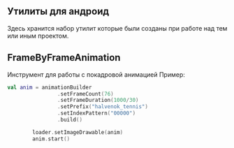 ## Утилиты для андроид

Здесь хранится набор утилит которые были созданы при работе над тем или иным проектом.

## FrameByFrameAnimation

Инструмент для работы с покадровой анимацией
Пример:
```kotlin
val anim = animationBuilder
                .setFrameCount(76)
                .setFrameDuration(1000/30)
                .setPrefix("halvenok_tennis")
                .setIndexPattern("00000")
                .build()

        loader.setImageDrawable(anim)
        anim.start()
```
